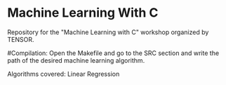 # Machine Learning With C
Repository for the "Machine Learning with C" workshop organized by TENSOR.

#Compilation:
Open the Makefile and go to the SRC section and write the path of the desired machine learning algorithm.

Algorithms covered:
Linear Regression
